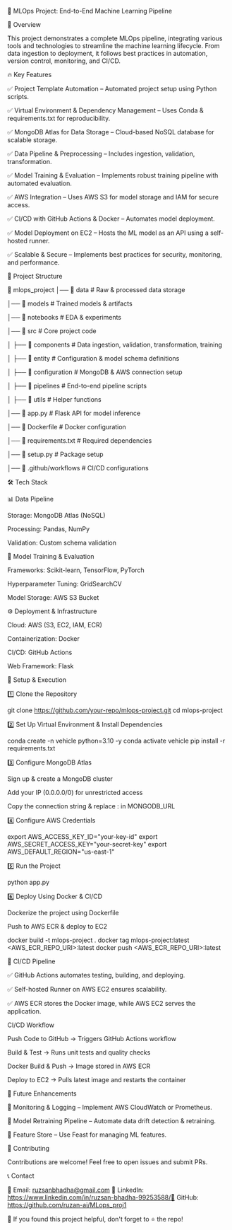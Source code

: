 🚀 MLOps Project: End-to-End Machine Learning Pipeline

📌 Overview

This project demonstrates a complete MLOps pipeline, integrating various tools and technologies to streamline the machine learning lifecycle. From data ingestion to deployment, it follows best practices in automation, version control, monitoring, and CI/CD.

🔥 Key Features

✅ Project Template Automation – Automated project setup using Python scripts.

✅ Virtual Environment & Dependency Management – Uses Conda & requirements.txt for reproducibility.

✅ MongoDB Atlas for Data Storage – Cloud-based NoSQL database for scalable storage.

✅ Data Pipeline & Preprocessing – Includes ingestion, validation, transformation.

✅ Model Training & Evaluation – Implements robust training pipeline with automated evaluation.

✅ AWS Integration – Uses AWS S3 for model storage and IAM for secure access.

✅ CI/CD with GitHub Actions & Docker – Automates model deployment.

✅ Model Deployment on EC2 – Hosts the ML model as an API using a self-hosted runner.

✅ Scalable & Secure – Implements best practices for security, monitoring, and performance.

📂 Project Structure

📁 mlops_project
│── 📂 data                 # Raw & processed data storage

│── 📂 models               # Trained models & artifacts

│── 📂 notebooks            # EDA & experiments

│── 📂 src                  # Core project code

│   ├── 📂 components       # Data ingestion, validation, transformation, training

│   ├── 📂 entity           # Configuration & model schema definitions

│   ├── 📂 configuration    # MongoDB & AWS connection setup

│   ├── 📂 pipelines        # End-to-end pipeline scripts

│   ├── 📂 utils            # Helper functions

│── 📄 app.py               # Flask API for model inference

│── 📄 Dockerfile           # Docker configuration

│── 📄 requirements.txt     # Required dependencies

│── 📄 setup.py             # Package setup

│── 📄 .github/workflows    # CI/CD configurations

🛠 Tech Stack

📊 Data Pipeline

Storage: MongoDB Atlas (NoSQL)

Processing: Pandas, NumPy

Validation: Custom schema validation

🤖 Model Training & Evaluation

Frameworks: Scikit-learn, TensorFlow, PyTorch

Hyperparameter Tuning: GridSearchCV

Model Storage: AWS S3 Bucket

⚙️ Deployment & Infrastructure

Cloud: AWS (S3, EC2, IAM, ECR)

Containerization: Docker

CI/CD: GitHub Actions

Web Framework: Flask

🚀 Setup & Execution

1️⃣ Clone the Repository

git clone https://github.com/your-repo/mlops-project.git
cd mlops-project

2️⃣ Set Up Virtual Environment & Install Dependencies

conda create -n vehicle python=3.10 -y
conda activate vehicle
pip install -r requirements.txt

3️⃣ Configure MongoDB Atlas

Sign up & create a MongoDB cluster

Add your IP (0.0.0.0/0) for unrestricted access

Copy the connection string & replace <username>:<password> in MONGODB_URL

4️⃣ Configure AWS Credentials

export AWS_ACCESS_KEY_ID="your-key-id"
export AWS_SECRET_ACCESS_KEY="your-secret-key"
export AWS_DEFAULT_REGION="us-east-1"

5️⃣ Run the Project

python app.py

6️⃣ Deploy Using Docker & CI/CD

Dockerize the project using Dockerfile

Push to AWS ECR & deploy to EC2

docker build -t mlops-project .
docker tag mlops-project:latest <AWS_ECR_REPO_URI>:latest
docker push <AWS_ECR_REPO_URI>:latest

📌 CI/CD Pipeline

✅ GitHub Actions automates testing, building, and deploying.

✅ Self-hosted Runner on AWS EC2 ensures scalability.

✅ AWS ECR stores the Docker image, while AWS EC2 serves the application.

CI/CD Workflow

Push Code to GitHub → Triggers GitHub Actions workflow

Build & Test → Runs unit tests and quality checks

Docker Build & Push → Image stored in AWS ECR

Deploy to EC2 → Pulls latest image and restarts the container

🌟 Future Enhancements

🔹 Monitoring & Logging – Implement AWS CloudWatch or Prometheus.

🔹 Model Retraining Pipeline – Automate data drift detection & retraining.

🔹 Feature Store – Use Feast for managing ML features.

🤝 Contributing

Contributions are welcome! Feel free to open issues and submit PRs.

📞 Contact

📧 Email: ruzsanbhadha@gmail.com 🔗 LinkedIn: https://www.linkedin.com/in/ruzsan-bhadha-99253588/📁 GitHub: https://github.com/ruzan-ai/MLops_proj1

🚀 If you found this project helpful, don't forget to ⭐ the repo!

